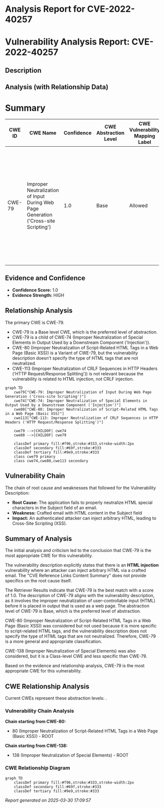 # Analysis Report for CVE-2022-40257

# Vulnerability Analysis Report: CVE-2022-40257

## Description



## Analysis (with Relationship Data)

# Summary
| CWE ID | CWE Name | Confidence | CWE Abstraction Level | CWE Vulnerability Mapping Label | CWE-Vulnerability Mapping Notes |
|---|---|---|---|---|---|
| CWE-79 | Improper Neutralization of Input During Web Page Generation ('Cross-site Scripting') | 1.0 | Base | Allowed | Primary CWE. The vulnerability allows an attacker to inject arbitrary HTML via a crafted email, leading to the execution of malicious scripts within the context of the user's web browser. |

## Evidence and Confidence

*   **Confidence Score:** 1.0
*   **Evidence Strength:** HIGH

## Relationship Analysis
The primary CWE is CWE-79.
  - CWE-79 is a Base level CWE, which is the preferred level of abstraction.
  - CWE-79 is a child of CWE-74 (Improper Neutralization of Special Elements in Output Used by a Downstream Component ('Injection')).
  - CWE-80 (Improper Neutralization of Script-Related HTML Tags in a Web Page (Basic XSS)) is a Variant of CWE-79, but the vulnerability description doesn't specify the type of HTML tags that are not neutralized.
  - CWE-113 (Improper Neutralization of CRLF Sequences in HTTP Headers ('HTTP Request/Response Splitting')) is not relevant because the vulnerability is related to HTML injection, not CRLF injection.

```mermaid
graph TD
    cwe79["CWE-79: Improper Neutralization of Input During Web Page Generation ('Cross-site Scripting')"]
    cwe74["CWE-74: Improper Neutralization of Special Elements in Output Used by a Downstream Component ('Injection')"]
    cwe80["CWE-80: Improper Neutralization of Script-Related HTML Tags in a Web Page (Basic XSS)"]
    cwe113["CWE-113: Improper Neutralization of CRLF Sequences in HTTP Headers ('HTTP Request/Response Splitting')"]
    
    cwe79 -->|CHILDOF| cwe74
    cwe80 -->|CHILDOF| cwe79

    classDef primary fill:#f96,stroke:#333,stroke-width:2px
    classDef secondary fill:#69f,stroke:#333
    classDef tertiary fill:#9e9,stroke:#333
    class cwe79 primary
    class cwe74,cwe80,cwe113 secondary
```

## Vulnerability Chain
The chain of root cause and weaknesses that followed for the Vulnerability Description:
  - **Root Cause:** The application fails to properly neutralize HTML special characters in the Subject field of an email.
  - **Weakness:** Crafted email with HTML content in the Subject field
  - **Impact:** An authenticated attacker can inject arbitrary HTML, leading to Cross-Site Scripting (XSS).

## Summary of Analysis
The initial analysis and criticism led to the conclusion that CWE-79 is the most appropriate CWE for this vulnerability.

The vulnerability description explicitly states that there is an **HTML injection** vulnerability where an attacker can inject arbitrary HTML via a crafted email. The "CVE Reference Links Content Summary" does not provide specifics on the root cause itself.

The Retriever Results indicate that CWE-79 is the best match with a score of 1.0. The description of CWE-79 aligns with the vulnerability description, as it involves the improper neutralization of user-controllable input (HTML) before it is placed in output that is used as a web page. The abstraction level of CWE-79 is Base, which is the preferred level of abstraction.

CWE-80 (Improper Neutralization of Script-Related HTML Tags in a Web Page (Basic XSS)) was considered but not used because it is more specific to script-related HTML tags, and the vulnerability description does not specify the type of HTML tags that are not neutralized. Therefore, CWE-79 is a more general and appropriate classification.

CWE-138 (Improper Neutralization of Special Elements) was also considered, but it is a Class-level CWE and less specific than CWE-79.

Based on the evidence and relationship analysis, CWE-79 is the most appropriate CWE for this vulnerability.


## CWE Relationship Analysis

Current CWEs represent these abstraction levels: .


### Vulnerability Chain Analysis

**Chain starting from CWE-80:**
- 80 (Improper Neutralization of Script-Related HTML Tags in a Web Page (Basic XSS)) - ROOT


**Chain starting from CWE-138:**
- 138 (Improper Neutralization of Special Elements) - ROOT



### CWE Relationship Diagram

```mermaid
graph TD
    classDef primary fill:#f96,stroke:#333,stroke-width:2px
    classDef secondary fill:#69f,stroke:#333
    classDef tertiary fill:#9e9,stroke:#333
```



*Report generated on 2025-03-30 17:09:57*
